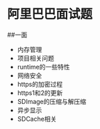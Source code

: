 # 阿里巴巴面试题
##一面
* 内存管理
* 项目相关问题
* runtime的一些特性
* 网络安全
* https的加密过程
* https1和2的更新
* SDImage的压缩与解压缩
* 异步显示
* SDCache相关

